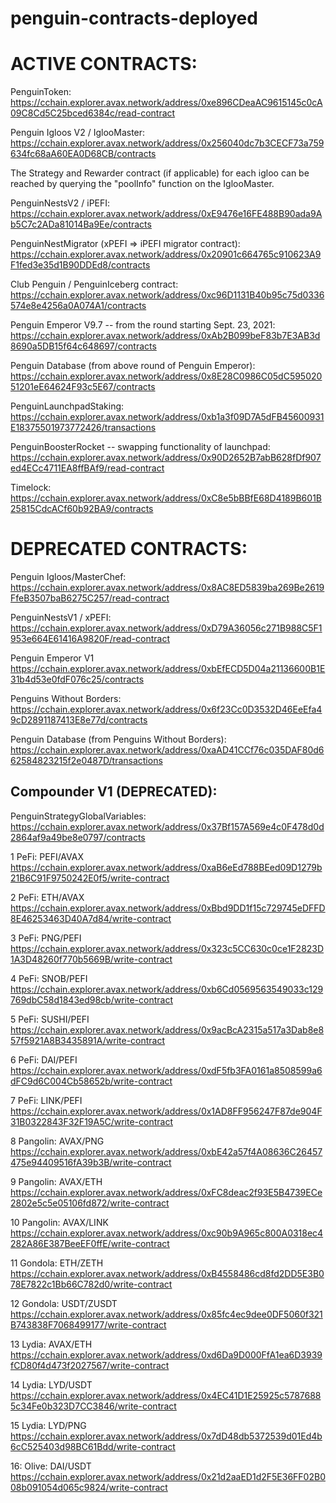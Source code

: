 # penguin-contracts-deployed
# ACTIVE CONTRACTS:

PenguinToken:
https://cchain.explorer.avax.network/address/0xe896CDeaAC9615145c0cA09C8Cd5C25bced6384c/read-contract


Penguin Igloos V2 / IglooMaster:
https://cchain.explorer.avax.network/address/0x256040dc7b3CECF73a759634fc68aA60EA0D68CB/contracts

The Strategy and Rewarder contract (if applicable) for each igloo can be reached by querying the "poolInfo" function on the IglooMaster.


PenguinNestsV2 / iPEFI:
https://cchain.explorer.avax.network/address/0xE9476e16FE488B90ada9Ab5C7c2ADa81014Ba9Ee/contracts


PenguinNestMigrator (xPEFI => iPEFI migrator contract):
https://cchain.explorer.avax.network/address/0x20901c664765c910623A9F1fed3e35d1B90DDEd8/contracts


Club Penguin / PenguinIceberg contract:
https://cchain.explorer.avax.network/address/0xc96D1131B40b95c75d0336574e8e4256a0A074A1/contracts


Penguin Emperor V9.7 -- from the round starting Sept. 23, 2021:
https://cchain.explorer.avax.network/address/0xAb2B099beF83b7E3AB3d8690a5DB15f64c648697/contracts


Penguin Database (from above round of Penguin Emperor):
https://cchain.explorer.avax.network/address/0x8E28C0986C05dC59502051201eE64624F93c5E67/contracts


PenguinLaunchpadStaking:
https://cchain.explorer.avax.network/address/0xb1a3f09D7A5dFB45600931E18375501973772426/transactions


PenguinBoosterRocket -- swapping functionality of launchpad:
https://cchain.explorer.avax.network/address/0x90D2652B7abB628fDf907ed4ECc4711EA8ffBAf9/read-contract


Timelock:
https://cchain.explorer.avax.network/address/0xC8e5bBBfE68D4189B601B25815CdcACf60b92BA9/contracts


# DEPRECATED CONTRACTS:


Penguin Igloos/MasterChef:
https://cchain.explorer.avax.network/address/0x8AC8ED5839ba269Be2619FfeB3507baB6275C257/read-contract


PenguinNestsV1 / xPEFI:
https://cchain.explorer.avax.network/address/0xD79A36056c271B988C5F1953e664E61416A9820F/read-contract


Penguin Emperor V1
https://cchain.explorer.avax.network/address/0xbEfECD5D04a21136600B1E31b4d53e0fdF076c25/contracts


Penguins Without Borders:
https://cchain.explorer.avax.network/address/0x6f23Cc0D3532D46EeEfa49cD2891187413E8e77d/contracts



Penguin Database (from Penguins Without Borders):
https://cchain.explorer.avax.network/address/0xaAD41CCf76c035DAF80d662584823215f2e0487D/transactions


## Compounder V1 (DEPRECATED):

PenguinStrategyGlobalVariables:
https://cchain.explorer.avax.network/address/0x37Bf157A569e4c0F478d0d2864af9a49be8e0797/contracts

1  PeFi: PEFI/AVAX
https://cchain.explorer.avax.network/address/0xaB6eEd788BEed09D1279b21B6C91F9750242E0f5/write-contract

2  PeFi: ETH/AVAX
https://cchain.explorer.avax.network/address/0xBbd9DD1f15c729745eDFFD8E46253463D40A7d84/write-contract

3  PeFi: PNG/PEFI 
https://cchain.explorer.avax.network/address/0x323c5CC630c0ce1F2823D1A3D48260f770b5669B/write-contract

4  PeFi: SNOB/PEFI
https://cchain.explorer.avax.network/address/0xb6Cd0569563549033c129769dbC58d1843ed98cb/write-contract

5  PeFi: SUSHI/PEFI
https://cchain.explorer.avax.network/address/0x9acBcA2315a517a3Dab8e857f5921A8B3435891A/write-contract

6  PeFi: DAI/PEFI
https://cchain.explorer.avax.network/address/0xdF5fb3FA0161a8508599a6dFC9d6C004Cb58652b/write-contract

7  PeFi: LINK/PEFI
https://cchain.explorer.avax.network/address/0x1AD8FF956247F87de904F31B0322843F32F19A5C/write-contract

8  Pangolin: AVAX/PNG
https://cchain.explorer.avax.network/address/0xbE42a57f4A08636C26457475e94409516fA39b3B/write-contract

9  Pangolin: AVAX/ETH
https://cchain.explorer.avax.network/address/0xFC8deac2f93E5B4739ECe2802e5c5e05106fd872/write-contract

10  Pangolin: AVAX/LINK
https://cchain.explorer.avax.network/address/0xc90b9A965c800A0318ec4282A86E387BeeEF0ffE/write-contract

11  Gondola: ETH/ZETH
https://cchain.explorer.avax.network/address/0xB4558486cd8fd2DD5E3B078E7822c1Bb66C782d0/write-contract

12  Gondola: USDT/ZUSDT
https://cchain.explorer.avax.network/address/0x85fc4ec9dee0DF5060f321B743838F7068499177/write-contract

13  Lydia: AVAX/ETH
https://cchain.explorer.avax.network/address/0xd6Da9D000FfA1ea6D3939fCD80f4d473f2027567/write-contract

14  Lydia: LYD/USDT
https://cchain.explorer.avax.network/address/0x4EC41D1E25925c57876885c34Fe0b323D7CC3846/write-contract

15  Lydia: LYD/PNG
https://cchain.explorer.avax.network/address/0x7dD48db5372539d01Ed4b6cC525403d98BC61Bdd/write-contract

16: Olive: DAI/USDT
https://cchain.explorer.avax.network/address/0x21d2aaED1d2F5E36FF02B008b091054d065c9824/write-contract
